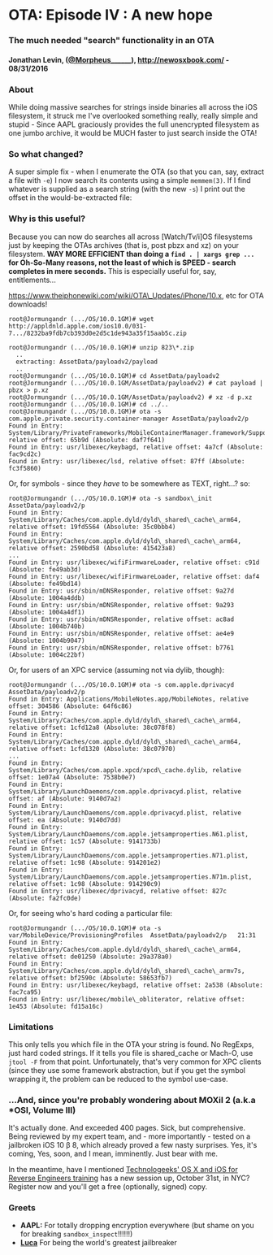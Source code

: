 OTA: Episode IV : A new hope
============================

### The much needed "search" functionality in an OTA

#### Jonathan Levin, ([@Morpheus\_\_\_\_\_\_](http://twitter.com/Morpheus______)), http://newosxbook.com/ - 08/31/2016

### About

While doing massive searches for strings inside binaries all across the iOS filesystem, it struck me I've overlooked something really, really simple and stupid - Since AAPL graciously provides the full unencrypted filesystem as one jumbo archive, it would be MUCH faster to just search inside the OTA!

### So what changed?

A super simple fix - when I enumerate the OTA (so that you can, say, extract a file with `-e`) I now search its contents using a simple `memmem(3)`. If I find whatever is supplied as a search string (with the new `-s`) I print out the offset in the would-be-extracted file:

### Why is this useful?

Because you can now do searches all across \[Watch/Tv/i\]OS filesystems just by keeping the OTAs archives (that is, post pbzx and xz) on your filesystem. **WAY MORE EFFICIENT than doing a `find . | xargs grep ...` for Oh-So-Many reasons, not the least of which is SPEED - search completes in mere seconds.** This is especially useful for, say, entitlements...

https://www.theiphonewiki.com/wiki/OTA\_Updates/iPhone/10.x, etc for OTA downloads!

```
root@Jormungandr (.../OS/10.0.1GM)# wget http://appldnld.apple.com/ios10.0/031-7.../8232ba9fdb7cb393d0e2d5c1de943a35f15aab5c.zip

root@Jormungandr (.../OS/10.0.1GM)# unzip 823\*.zip
  ..
  extracting: AssetData/payloadv2/payload
  ..
root@Jormungandr (.../OS/10.0.1GM)# cd AssetData/payloadv2
root@Jormungandr (.../OS/10.0.1GM/AssetData/payloadv2) # cat payload | pbzx > p.xz            
root@Jormungandr (.../OS/10.0.1GM/AssetData/payloadv2) # xz -d p.xz
root@Jormungandr (.../OS/10.0.1GM)# cd ../..
root@Jormungandr (.../OS/10.0.1GM)# ota -s com.apple.private.security.container-manager AssetData/payloadv2/p
Found in Entry: System/Library/PrivateFrameworks/MobileContainerManager.framework/Support/containermanagerd, relative offset: 65b9d (Absolute: daf7f641)
Found in Entry: usr/libexec/keybagd, relative offset: 4a7cf (Absolute: fac9cd2c)
Found in Entry: usr/libexec/lsd, relative offset: 87ff (Absolute: fc3f5860)
```

Or, for symbols - since they _have_ to be somewhere as TEXT, right...? so:

```
root@Jormungandr (.../OS/10.0.1GM)# ota -s sandbox\_init AssetData/payloadv2/p
Found in Entry: System/Library/Caches/com.apple.dyld/dyld\_shared\_cache\_arm64, relative offset: 19fd5564 (Absolute: 35c0bbb4)
Found in Entry: System/Library/Caches/com.apple.dyld/dyld\_shared\_cache\_arm64, relative offset: 2590bd58 (Absolute: 415423a8)
...
Found in Entry: usr/libexec/wifiFirmwareLoader, relative offset: c91d (Absolute: fe49ab3d)
Found in Entry: usr/libexec/wifiFirmwareLoader, relative offset: daf4 (Absolute: fe49bd14)
Found in Entry: usr/sbin/mDNSResponder, relative offset: 9a27d (Absolute: 1004a4ddb)
Found in Entry: usr/sbin/mDNSResponder, relative offset: 9a293 (Absolute: 1004a4df1)
Found in Entry: usr/sbin/mDNSResponder, relative offset: ac8ad (Absolute: 1004b740b)
Found in Entry: usr/sbin/mDNSResponder, relative offset: ae4e9 (Absolute: 1004b9047)
Found in Entry: usr/sbin/mDNSResponder, relative offset: b7761 (Absolute: 1004c22bf)
```

Or, for users of an XPC service (assuming not via dylib, though):

```
root@Jormungandr (.../OS/10.0.1GM)# ota -s com.apple.dprivacyd AssetData/payloadv2/p
Found in Entry: Applications/MobileNotes.app/MobileNotes, relative offset: 304586 (Absolute: 64f6c86)
Found in Entry: System/Library/Caches/com.apple.dyld/dyld\_shared\_cache\_arm64, relative offset: 1cfd12a8 (Absolute: 38c078f8)
Found in Entry: System/Library/Caches/com.apple.dyld/dyld\_shared\_cache\_arm64, relative offset: 1cfd1320 (Absolute: 38c07970)
...
Found in Entry: System/Library/Caches/com.apple.xpcd/xpcd\_cache.dylib, relative offset: 1e07a4 (Absolute: 7538b0e7)
Found in Entry: System/Library/LaunchDaemons/com.apple.dprivacyd.plist, relative offset: af (Absolute: 9140d7a2)
Found in Entry: System/Library/LaunchDaemons/com.apple.dprivacyd.plist, relative offset: ea (Absolute: 9140d7dd)
Found in Entry: System/Library/LaunchDaemons/com.apple.jetsamproperties.N61.plist, relative offset: 1c57 (Absolute: 9141733b)
Found in Entry: System/Library/LaunchDaemons/com.apple.jetsamproperties.N71.plist, relative offset: 1c98 (Absolute: 914201e2)
Found in Entry: System/Library/LaunchDaemons/com.apple.jetsamproperties.N71m.plist, relative offset: 1c98 (Absolute: 914290c9)
Found in Entry: usr/libexec/dprivacyd, relative offset: 827c (Absolute: fa2fc0de)
```

Or, for seeing who's hard coding a particular file:

```
root@Jormungandr (.../OS/10.0.1GM)# ota -s var/MobileDevice/ProvisioningProfiles  AssetData/payloadv2/p   21:31
Found in Entry: System/Library/Caches/com.apple.dyld/dyld\_shared\_cache\_arm64, relative offset: de01250 (Absolute: 29a378a0)
Found in Entry: System/Library/Caches/com.apple.dyld/dyld\_shared\_cache\_armv7s, relative offset: bf2590c (Absolute: 58653fb7)
Found in Entry: usr/libexec/keybagd, relative offset: 2a538 (Absolute: fac7ca95)
Found in Entry: usr/libexec/mobile\_obliterator, relative offset: 1e453 (Absolute: fd15a16c)
```

### Limitations

This only tells you which file in the OTA your string is found. No RegExps, just hard coded strings. If it tells you file is shared\_cache or Mach-O, use `jtool -F` from that point. Unfortunately, that's very common for XPC clients (since they use some framework abstraction, but if you get the symbol wrapping it, the problem can be reduced to the symbol use-case.

### ...And, since you're probably wondering about MOXiI 2 (a.k.a \*OSI, Volume III)

It's actually done. And exceeded 400 pages. Sick, but comprehensive. Being reviewed by my expert team, and - more importantly - tested on a jailbroken iOS 10 β 8, which already proved a few nasty surprises. Yes, it's coming, Yes, soon, and I mean, imminently. Just bear with me.

In the meantime, have I mentioned [Technologeeks' OS X and iOS for Reverse Engineers training](http://technologeeks.com/OSXRE?ota) has a new session up, October 31st, in NYC? Register now and you'll get a free (optionally, signed) copy.

### Greets

*   **AAPL:** For totally dropping encryption everywhere (but shame on you for breaking `sandbox_inspect`!!!!!!)
*   **[Luca](http://twitter.com/qwertyoruiopz)** For being the world's greatest jailbreaker

